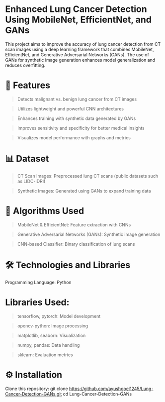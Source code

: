 # Enhanced Lung Cancer Detection Using MobileNet, EfficientNet, and GANs
This project aims to improve the accuracy of lung cancer detection from CT scan images using a deep learning framework that combines MobileNet, EfficientNet, and Generative Adversarial Networks (GANs). The use of GANs for synthetic image generation enhances model generalization and reduces overfitting.

# 📌 Features
> Detects malignant vs. benign lung cancer from CT images

>Utilizes lightweight and powerful CNN architectures

>Enhances training with synthetic data generated by GANs

>Improves sensitivity and specificity for better medical insights

>Visualizes model performance with graphs and metrics

# 📊 Dataset
> CT Scan Images: Preprocessed lung CT scans (public datasets such as LIDC-IDRI)

> Synthetic Images: Generated using GANs to expand training data

# 🧠 Algorithms Used
> MobileNet & EfficientNet: Feature extraction with CNNs

> Generative Adversarial Networks (GANs): Synthetic image generation

> CNN-based Classifier: Binary classification of lung scans

# 🛠️ Technologies and Libraries
Programming Language: Python

# Libraries Used:

> tensorflow, pytorch: Model development

> opencv-python: Image processing

> matplotlib, seaborn: Visualization

> numpy, pandas: Data handling

> sklearn: Evaluation metrics

# ⚙️ Installation
Clone this repository:
git clone https://github.com/ayushgoel1245/Lung-Cancer-Detection-GANs.git
cd Lung-Cancer-Detection-GANs
